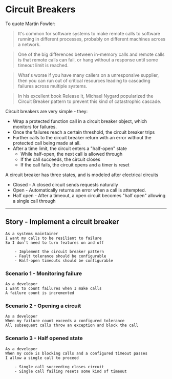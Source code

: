 # Circuit Breakers

To quote Martin Fowler:

> It's common for software systems to make remote calls to software running in different processes, probably on different machines across a network.

>One of the big differences between in-memory calls and remote calls is that remote calls can fail, or hang without a response until some timeout limit is reached.

>What's worse if you have many callers on a unresponsive supplier, then you can run out of critical resources leading to cascading failures across multiple systems.

>In his excellent book Release It, Michael Nygard popularized the Circuit Breaker pattern to prevent this kind of catastrophic cascade.


Circuit breakers are very simple - they:

* Wrap a protected function call in a circuit breaker object, which monitors for failures.
* Once the failures reach a certain threshold, the circuit breaker trips
* Further calls to the circuit breaker return with an error without the protected call being made at all.
* After a time limit, the circuit enters a "half-open" state
  * While half-open, the next call is allowed through
  * If the call succeeds, the circuit closes
  * If the call fails, the circuit opens and a timer is reset

A circuit breaker has three states, and is modeled after electrical circuits

* Closed - A closed circuit sends requests naturally
* Open - Automatically returns an error when a call is attempted.
* Half open - After a timeout, a open circuit becomes "half open" allowing a single call through



---
## Story - Implement a circuit breaker

    As a systems maintainer
    I want my calls to be resilient to failure
    So I don't need to turn features on and off

        - Implement the circuit breaker pattern
        - Fault tolerance should be configurable
        - Half-open timeouts should be configurable


### Scenario 1 - Monitoring failure

    As a developer
    I want to count failures when I make calls
    A failure count is incremented

### Scenario 2 - Opening a circuit

    As a developer
    When my failure count exceeds a configured tolerance
    All subsequent calls throw an exception and block the call

### Scenario 3 -  Half opened state

    As a developer
    When my code is blocking calls and a configured timeout passes
    I allow a single call to proceed

        - Single call succeeding closes circuit
        - Single call failing resets some kind of timeout
